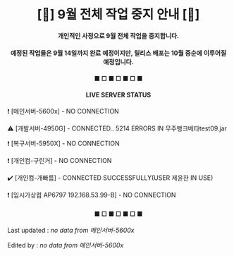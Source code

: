 <h1 align="center">[🛑] 9월 전체 작업 중지 안내 [🛑]</h1>

<h4 align="center">개인적인 사정으로 9월 전체 작업을 중지합니다.</h4>

<h4 align="center">예정된 작업들은 9월 14일까지 완료 예정이지만, 릴리스 배포는 10월 중순에 이루어질 예정입니다.</h4>

<h4 align="center">■ □ ■ □ ■ □ ■</h4>

<h4 align="center">LIVE SERVER STATUS</h4>

❗ [메인서버-5600x] - NO CONNECTION

⚠️ [개발서버-4950G] - CONNECTED.. 5214 ERRORS IN 무주뱅크베타test09.jar

❗ [복구서버-5950X] - NO CONNECTION

❗ [개인컴-구린거] - NO CONNECTION

✔️ [개인컴-개빠름] - CONNECTED SUCCESSFULLY(USER 제윤찬 IN USE)

❗ [임시가상컴 AP6797 192.168.53.99-B] - NO CONNECTION


<h4 align="center">■ □ ■ □ ■ □ ■</h4>

<h8 align="right">Last updated : *no data from 메인서버-5600x*</h8>

<h8 align="right">Edited by : *no data from 메인서버-5600x*</h8>
 

